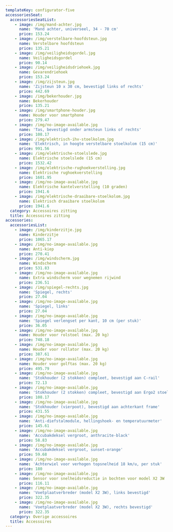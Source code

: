 ```yaml
---
templateKey: configurator-five
accessoriesSeat:
  accessoriesSeatList:
    - image: /img/mand-achter.jpg
      name: 'Mand achter, universeel, 34 - 70 cm'
      price: 153.24
    - image: /img/verstelbare-hoofdsteun.jpg
      name: Verstelbare hoofdsteun
      price: 135.21
    - image: /img/veiligheidsgordel.jpg
      name: Veiligheidsgordel
      price: 90.14
    - image: /img/veiligheidsdriehoek.jpg
      name: Gevarendriehoek
      price: 153.24
    - image: /img/zijsteun.jpg
      name: 'Zijsteun 10 x 30 cm, bevestigd links of rechts'
      price: 442.69
    - image: /img/bekerhouder.jpg
      name: Bekerhouder
      price: 135.21
    - image: /img/smartphone-houder.jpg
      name: Houder voor smartphone
      price: 279.47
    - image: /img/no-image-available.jpg
      name: 'Tas, bevestigd onder armsteun links of rechts'
      price: 108.17
    - image: /img/elektrisch-ihv-stoelkolom.jpg
      name: 'Elektrisch, in hoogte verstelbare stoelkolom (15 cm)'
      price: 991.56
    - image: /img/elektrische-stoelslede.jpg
      name: Elektrische stoelslede (15 cm)
      price: 1532.42
    - image: /img/elektrische-rughoekverstelling.jpg
      name: Elektrische rughoekverstelling
      price: 1601.95
    - image: /img/no-image-available.jpg
      name: Elektrische kantelverstelling (10 graden)
      price: 1941.6
    - image: /img/elektrische-draaibare-stoelkolom.jpg
      name: Elektrisch draaibare stoelkolom
      price: 1941.6
  category: Accessoires zitting
  title: Accessoires zitting
accessories:
  accessoriesList:
    - image: /img/kinderzitje.jpg
      name: Kinderzitje
      price: 1065.17
    - image: /img/no-image-available.jpg
      name: Anti-kiep
      price: 270.41
    - image: /img/windscherm.jpg
      name: Windscherm
      price: 531.83
    - image: /img/no-image-available.jpg
      name: Extra windscherm voor wegnemen rijwind
      price: 236.51
    - image: /img/spiegel-rechts.jpg
      name: 'Spiegel, rechts'
      price: 27.04
    - image: /img/no-image-available.jpg
      name: 'Spiegel, links'
      price: 27.04
    - image: /img/no-image-available.jpg
      name: 'Spiegel verlengset per kant, 10 cm (per stuk)'
      price: 36.05
    - image: /img/no-image-available.jpg
      name: Houder voor rolstoel (max. 20 kg)
      price: 748.18
    - image: /img/no-image-available.jpg
      name: Houder voor rollator (max. 20 kg)
      price: 387.61
    - image: /img/no-image-available.jpg
      name: Houder voor golftas (max. 20 kg)
      price: 495.79
    - image: /img/no-image-available.jpg
      name: 'Stokhouder (2 stokken) compleet, bevestigd aan C-rail'
      price: 72.13
    - image: /img/no-image-available.jpg
      name: 'Stokhouder (2 stokken) compleet, bevestigd aan Ergo2 stoel'
      price: 108.17
    - image: /img/no-image-available.jpg
      name: 'Stokhouder (vierpoot), bevestigd aan achterkant frame'
      price: 431.55
    - image: /img/no-image-available.jpg
      name: 'Anti-diefstalmodule, hellingshoek- en temperatuurmeter'
      price: 145.61
    - image: /img/no-image-available.jpg
      name: 'Accubakdeksel vergroot, anthracite-black'
      price: 58.83
    - image: /img/no-image-available.jpg
      name: 'Accubakdeksel vergroot, sunset-orange'
      price: 59.68
    - image: /img/no-image-available.jpg
      name: 'Achterwiel voor verhogen topsnelheid 18 km/u, per stuk'
      price: 180
    - image: /img/no-image-available.jpg
      name: Sensor voor snelheidsreductie in bochten voor model X2 3W
      price: 116.11
    - image: /img/no-image-available.jpg
      name: 'Voetplaatverbreder (model X2 3W), links bevestigd'
      price: 322.35
    - image: /img/no-image-available.jpg
      name: 'Voetplaatverbreder (model X2 3W), rechts bevestigd'
      price: 322.35
  category: Overige accessoires
  title: Accessoires
---
```


